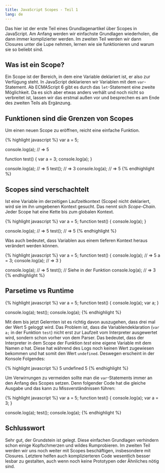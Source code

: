 ```yaml
---
title: JavaScript Scopes - Teil 1
lang: de
---
```


Das hier ist der erste Teil eines Grundlagenartikel über Scopes in JavaScript. Am Anfang werden wir einfachste Grundlagen wiederholen, die dann immer komplizierter werden. Im zweiten Teil werden wir dann Closures unter die Lupe nehmen, lernen wie sie funktionieren und warum sie so beliebt sind.

## Was ist ein Scope?

Ein Scope ist der Bereich, in dem eine Variable deklariert ist, er also zur Verfügung steht. In JavaScript deklarieren wir Variablen mit dem ```var```-Statement. Ab ECMAScript 6 gibt es durch das ```let```-Statement eine zweite Möglichkeit. Da es sich aber etwas anders verhält und noch nicht so verbreitet ist, lassen wir das erstmal außen vor und besprechen es am Ende des zweiten Teils als Ergänzung.

## Funktionen sind die Grenzen von Scopes

Um einen neuen Scope zu eröffnen, reicht eine einfache Funktion.

{% highlight javascript %}
var a = 5;

console.log(a); // => 5

function test() {
	var a = 3;
	console.log(a);
}

console.log(a); // => 5
test(); // => 3
console.log(a); // => 5
{% endhighlight %}

## Scopes sind verschachtelt

Ist eine Variable im derzeitigen Laufzeitkontext (Scope) nicht deklariert, wird sie im ihn umgebenen Kontext gesucht. Das nennt sich *Scope-Chain*. Jeder Scope hat eine Kette bis zum globalen Kontext.

{% highlight javascript %}
var a = 5;
function test() {
	console.log(a);
}

console.log(a); // => 5
test(); // => 5
{% endhighlight %}

Was auch bedeutet, dass Variablen aus einem tieferen Kontext heraus verändert werden können.

{% highlight javascript %}
var a = 5;
function test() {
	console.log(a); // => 5
	a = 3;
	console.log(a); // => 3
}

console.log(a); // => 5
test(); // Siehe in der Funktion
console.log(a); // => 3
{% endhighlight %}

## Parsetime vs Runtime

{% highlight javascript %}
var a = 5;
function test() {
	console.log(a);
	var a;
}

console.log(a);
test();
console.log(a);
{% endhighlight %}

Mit dem bis jetzt Gelernten ist es richtig davon auszugehen, dass drei mal der Wert 5 geloggt wird. Das Problem ist, dass die Variablendeklaration (```var a;``` in der Funktion ```test```) nicht erst zur Laufzeit vom Interpreter ausgewertet wird, sondern schon vorher von dem Parser. Das bedeutet, dass der Interpreter in dem Scope der Funktion *test* eine eigene Variable mit dem Namen *a* hat. Diese hat während des Logs noch keinen Wert zugewiesen bekommen und hat somit den Wert ```undefined```. Deswegen erscheint in der Konsole Folgendes:

{% highlight javascript %}
5
undefined
5
{% endhighlight %}

Um Verwirrungen zu vermeiden sollte man die ```var```-Statements immer an den Anfang des Scopes setzen. Denn folgender Code hat die gleiche Ausgabe und das kann zu Missverständnissen führen:

{% highlight javascript %}
var a = 5;
function test() {
	console.log(a);
	var a = 3;
}

console.log(a);
test();
console.log(a);
{% endhighlight %}

## Schlusswort

Sehr gut, der Grundstein ist gelegt. Diese einfachen Grundlagen verhindern schon einige Kopfschmerzen und wildes Rumprobieren. Im zweiten Teil werden wir uns noch weiter mit Scopes beschäftigen, insbesondere mit Closures. Letztere helfen auch komplizierteren Code wesentlich besser lesbar zu gestalten, auch wenn noch keine Prototypen oder Ähnliches nötig sind.
